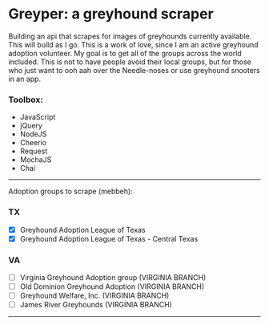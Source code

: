 # Greyper: a greyhound scraper

Building an api that scrapes for images of greyhounds currently available. This will build as I go. This is a work of love, since I am an active greyhound adoption volunteer. My goal is to get all of the groups across the world included. This is not to have people avoid their local groups, but for those who just want to ooh aah over the Needle-noses or use greyhound snooters in an app.

### Toolbox:

- JavaScript
- jQuery
- NodeJS
- Cheerio
- Request
- MochaJS
- Chai

---

Adoption groups to scrape (mebbeh):

### TX

- [x] Greyhound Adoption League of Texas
- [x] Greyhound Adoption League of Texas - Central Texas

### VA

- [ ] Virginia Greyhound Adoption group (VIRGINIA BRANCH)
- [ ] Old Dominion Greyhound Adoption (VIRGINIA BRANCH)
- [ ] Greyhound Welfare, Inc. (VIRGINIA BRANCH)
- [ ] James River Greyhounds (VIRGINIA BRANCH)

---
